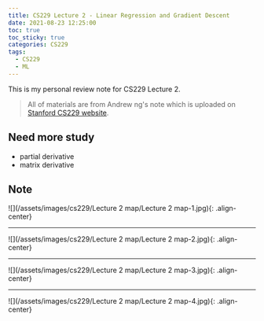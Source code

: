 ```yaml
---
title: CS229 Lecture 2 - Linear Regression and Gradient Descent
date: 2021-08-23 12:25:00
toc: true
toc_sticky: true
categories: CS229
tags:
  - CS229
  - ML
---
```


This is my personal review note for CS229 Lecture 2.  

> All of materials are from Andrew ng's note which is uploaded on [Stanford CS229 website](http://cs229.stanford.edu/syllabus-autumn2018.html).  

## Need more study 
- partial derivative
- matrix derivative

## Note

![](/assets/images/cs229/Lecture 2 map/Lecture 2 map-1.jpg){: .align-center}

***

![](/assets/images/cs229/Lecture 2 map/Lecture 2 map-2.jpg){: .align-center}

***

![](/assets/images/cs229/Lecture 2 map/Lecture 2 map-3.jpg){: .align-center}

***

![](/assets/images/cs229/Lecture 2 map/Lecture 2 map-4.jpg){: .align-center}


